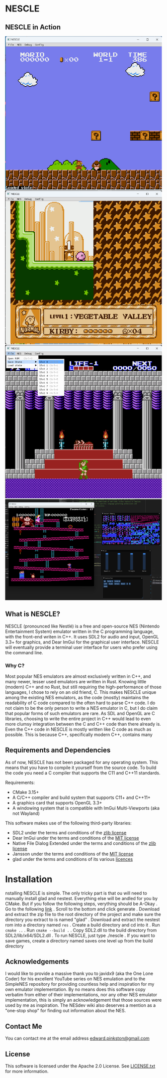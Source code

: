 # NESCLE
## NESCLE in Action
![mario](img/mario.png)
![kirby](img/kirby.png)
![zelda2](img/zelda2.png)
![dk](img/dk.png)

## What is NESCLE?
NESCLE (pronounced like Nestlé) is a free and open-source NES (Nintendo Entertainment System) emulator written in the C programming language, with the front-end writen in C++. It uses SDL2 for audio and input, OpenGL 3.3+ for graphics, and Dear ImGui for the graphical user interface. NESCLE will eventually provide a
terminal user interface for users who prefer using the command line.

### Why C?
Most popular NES emulators are almost exclusively written in C++, and many newer, lesser used emulators are
written in Rust. Knowing little (modern) C++ and no Rust, but still requiring the high-performance of those languages,
I chose to rely on an old friend, C. This makes NESCLE unique among the existing NES emulators, as the code (mostly)
maintains the readability of C code compared to the often hard to parse C++ code.
I do not claim to be the only person to write a NES emulator in C,
but I do claim that popular forms of such emulators are rare.
As SDL and OpenGL are C libraries,
choosing to write the entire project in C++ would lead to even more clumsy integration between the C and C++ code than there already is.
Even the C++ code in NESCLE is mostly written like C code as much as possible. This is because C++, specifically modern C++, contains many

## Requirements and Dependencies
As of now, NESCLE has not been packaged for any operating system. This means that you have to compile it yourself from the source code.
To build the code you need a C compiler that supports the C11 and C++11
standards.

Requirements:
* CMake 3.15+
* A C/C++ compiler and build system that supports C11+ and C++11+
* A graphics card that supports OpenGL 3.3+
* A windowing system that is compatible with ImGui Multi-Viewports (aka not Wayland)

This software makes use of the following third-party libraries:
* SDL2 under the terms and conditions of the [zlib license](https://www.libsdl.org/license.php)
* Dear ImGui under the terms and conditions of the [MIT license](https://github.com/ocornut/imgui/blob/master/LICENSE.txt)
* Native File Dialog Extended under the terms and conditions of the [zlib license](https://github.com/btzy/nativefiledialog-extended/blob/master/LICENSE)
* Jansson under the terms and conditions of the [MIT license](https://github.com/akheron/jansson/blob/master/LICENSE)
* glad under the terms and conditions of its various [licences](https://github.com/Dav1dde/glad/blob/glad2/LICENSE)

# Installation
nstalling NESCLE is simple. The only tricky part is that
ou will need to manually install glad and nestest. Everything else will be
andled for you by CMake. But if you follow the following steps,
verything should be A-Okay
. Go to the following [link](https://glad.dav1d.de/#language=c&specification=gl&api=gl%3D3.3&api=gles1%3Dnone&api=gles2%3Dnone&api=glsc2%3Dnone&profile=core&loader=on)
. Scroll to the bottom and click generate
. Download and extract the zip file to the root directory of the project and make sure the directory you extract to is named "glad"
. Download and extract the nestest rom into a directory named `res`
. Create a build directory and cd into it
. Run `cmake ..`
. Run `cmake --build .`
. Copy SDL2.dll to the build directory from SDL2/lib/x64/SDL2.dll
. To run NESCLE, just type ./nescle
. If you want to save games, create a directory named saves one level up from the build directory

## Acknowledgements
I would like to provide a massive thank you to javidx9 (aka the One Lone Coder) for his excellent YouTube series
on NES emulation and to the SimpleNES repository for providing countless help and inspiration for my own emulator
implementation. By no means does this software copy verbatim from either of their implementations, nor any other
NES emulator implementation, this is simply an acknowledgement that those sources were used by me as inspiration.
The NESdev wiki also deserves a mention as a "one-stop shop" for finding out information about the NES.

## Contact Me
You can contact me at the email address <edward.pinkston@gmail.com>

## License
This software is licensed under the Apache 2.0 License. See [LICENSE.txt](LICENSE.txt) for more information.

